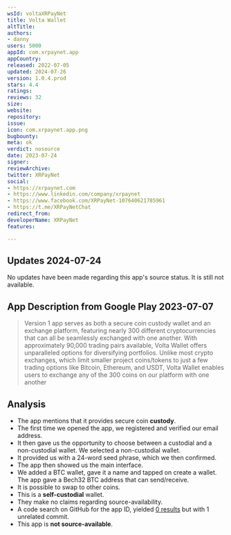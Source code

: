 ```yaml
---
wsId: voltaXRPayNet
title: Volta Wallet
altTitle: 
authors:
- danny
users: 5000
appId: com.xrpaynet.app
appCountry: 
released: 2022-07-05
updated: 2024-07-26
version: 1.0.4.prod
stars: 4.4
ratings: 
reviews: 32
size: 
website: 
repository: 
issue: 
icon: com.xrpaynet.app.png
bugbounty: 
meta: ok
verdict: nosource
date: 2023-07-24
signer: 
reviewArchive: 
twitter: XRPayNet
social:
- https://xrpaynet.com
- https://www.linkedin.com/company/xrpaynet
- https://www.facebook.com/XRPayNet-107640621785961
- https://t.me/XRPayNetChat
redirect_from: 
developerName: XRPayNet
features: 

---
```


## Updates 2024-07-24

No updates have been made regarding this app's source status. It is still not available.

## App Description from Google Play 2023-07-07

> Version 1 app serves as both a secure coin custody wallet and an exchange platform, featuring nearly 300 different cryptocurrencies that can all be seamlessly exchanged with one another. With approximately 90,000 trading pairs available, Volta Wallet offers unparalleled options for diversifying portfolios. Unlike most crypto exchanges, which limit smaller project coins/tokens to just a few trading options like Bitcoin, Ethereum, and USDT, Volta Wallet enables users to exchange any of the 300 coins on our platform with one another

## Analysis

- The app mentions that it provides secure coin **custody**.
- The first time we opened the app, we registered and verified our email address.
- It then gave us the opportunity to choose between a custodial and a non-custodial wallet. We selected a non-custodial wallet.
- It provided us with a 24-word seed phrase, which we then confirmed.
- The app then showed us the main interface.
- We added a BTC wallet, gave it a name and tapped on create a wallet. The app gave a Bech32 BTC address that can send/receive.
- It is possible to swap to other coins.
- This is a **self-custodial** wallet.
- They make no claims regarding source-availability.
- A code search on GitHub for the app ID, yielded [0 results](https://github.com/search?q=com.xrpaynet.app&type=code) but with 1 unrelated commit.
- This app is **not source-available**.
